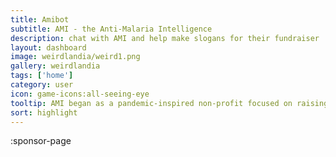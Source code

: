 ```yaml
---
title: Amibot
subtitle: AMI - the Anti-Malaria Intelligence
description: chat with AMI and help make slogans for their fundraiser
layout: dashboard
image: weirdlandia/weird1.png
gallery: weirdlandia
tags: ['home']
category: user
icon: game-icons:all-seeing-eye
tooltip: AMI began as a pandemic-inspired non-profit focused on raising money for malaria medication. As it happened, $4000 was enough money to save one human life. Hence, "Save One Human" was the non-profit, but I never raised money. So this iteration includes a chatbot designed to help people generate slogans to encourage awareness and fundraising. Even though I haven't yet added the sloganmaker (SOON(TM)), this has been the most inspirational and motivation project I've ever worked on. The rainbow butterflies were created from a 2d svg that I've probably lost record of, everything since has been cocreated between myself and chatGPT.
sort: highlight
---
```


:sponsor-page
